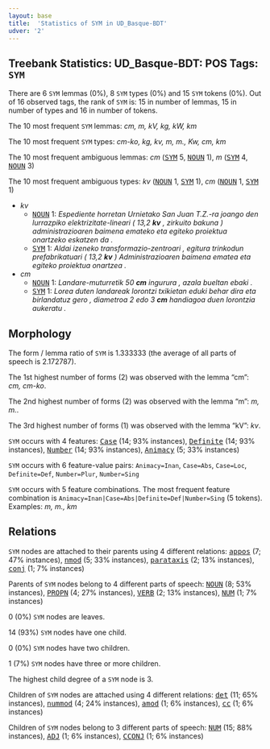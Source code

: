 ```yaml
---
layout: base
title:  'Statistics of SYM in UD_Basque-BDT'
udver: '2'
---
```


## Treebank Statistics: UD_Basque-BDT: POS Tags: `SYM`

There are 6 `SYM` lemmas (0%), 8 `SYM` types (0%) and 15 `SYM` tokens (0%).
Out of 16 observed tags, the rank of `SYM` is: 15 in number of lemmas, 15 in number of types and 16 in number of tokens.

The 10 most frequent `SYM` lemmas: <em>cm, m, kV, kg, kW, km</em>

The 10 most frequent `SYM` types:  <em>cm-ko, kg, kv, m, m., Kw, cm, km</em>

The 10 most frequent ambiguous lemmas: <em>cm</em> (<tt><a href="eu_bdt-pos-SYM.html">SYM</a></tt> 5, <tt><a href="eu_bdt-pos-NOUN.html">NOUN</a></tt> 1), <em>m</em> (<tt><a href="eu_bdt-pos-SYM.html">SYM</a></tt> 4, <tt><a href="eu_bdt-pos-NOUN.html">NOUN</a></tt> 3)

The 10 most frequent ambiguous types:  <em>kv</em> (<tt><a href="eu_bdt-pos-NOUN.html">NOUN</a></tt> 1, <tt><a href="eu_bdt-pos-SYM.html">SYM</a></tt> 1), <em>cm</em> (<tt><a href="eu_bdt-pos-NOUN.html">NOUN</a></tt> 1, <tt><a href="eu_bdt-pos-SYM.html">SYM</a></tt> 1)


* <em>kv</em>
  * <tt><a href="eu_bdt-pos-NOUN.html">NOUN</a></tt> 1: <em>Espediente horretan Urnietako San Juan T.Z.-ra joango den lurrazpiko elektrizitate-lineari ( 13,2 <b>kv</b> , zirkuito bakuna ) administrazioaren baimena emateko eta egiteko proiektua onartzeko eskatzen da .</em>
  * <tt><a href="eu_bdt-pos-SYM.html">SYM</a></tt> 1: <em>Aldai izeneko transformazio-zentroari , egitura trinkodun prefabrikatuari ( 13,2 <b>kv</b> ) Administrazioaren baimena ematea eta egiteko proiektua onartzea .</em>
* <em>cm</em>
  * <tt><a href="eu_bdt-pos-NOUN.html">NOUN</a></tt> 1: <em>Landare-muturretik 50 <b>cm</b> ingurura , azala bueltan ebaki .</em>
  * <tt><a href="eu_bdt-pos-SYM.html">SYM</a></tt> 1: <em>Lorea duten landareak lorontzi txikietan eduki behar dira eta birlandatuz gero , diametroa 2 edo 3 <b>cm</b> handiagoa duen lorontzia aukeratu .</em>

## Morphology

The form / lemma ratio of `SYM` is 1.333333 (the average of all parts of speech is 2.172787).

The 1st highest number of forms (2) was observed with the lemma “cm”: <em>cm, cm-ko</em>.

The 2nd highest number of forms (2) was observed with the lemma “m”: <em>m, m.</em>.

The 3rd highest number of forms (1) was observed with the lemma “kV”: <em>kv</em>.

`SYM` occurs with 4 features: <tt><a href="eu_bdt-feat-Case.html">Case</a></tt> (14; 93% instances), <tt><a href="eu_bdt-feat-Definite.html">Definite</a></tt> (14; 93% instances), <tt><a href="eu_bdt-feat-Number.html">Number</a></tt> (14; 93% instances), <tt><a href="eu_bdt-feat-Animacy.html">Animacy</a></tt> (5; 33% instances)

`SYM` occurs with 6 feature-value pairs: `Animacy=Inan`, `Case=Abs`, `Case=Loc`, `Definite=Def`, `Number=Plur`, `Number=Sing`

`SYM` occurs with 5 feature combinations.
The most frequent feature combination is `Animacy=Inan|Case=Abs|Definite=Def|Number=Sing` (5 tokens).
Examples: <em>m, m., km</em>


## Relations

`SYM` nodes are attached to their parents using 4 different relations: <tt><a href="eu_bdt-dep-appos.html">appos</a></tt> (7; 47% instances), <tt><a href="eu_bdt-dep-nmod.html">nmod</a></tt> (5; 33% instances), <tt><a href="eu_bdt-dep-parataxis.html">parataxis</a></tt> (2; 13% instances), <tt><a href="eu_bdt-dep-conj.html">conj</a></tt> (1; 7% instances)

Parents of `SYM` nodes belong to 4 different parts of speech: <tt><a href="eu_bdt-pos-NOUN.html">NOUN</a></tt> (8; 53% instances), <tt><a href="eu_bdt-pos-PROPN.html">PROPN</a></tt> (4; 27% instances), <tt><a href="eu_bdt-pos-VERB.html">VERB</a></tt> (2; 13% instances), <tt><a href="eu_bdt-pos-NUM.html">NUM</a></tt> (1; 7% instances)

0 (0%) `SYM` nodes are leaves.

14 (93%) `SYM` nodes have one child.

0 (0%) `SYM` nodes have two children.

1 (7%) `SYM` nodes have three or more children.

The highest child degree of a `SYM` node is 3.

Children of `SYM` nodes are attached using 4 different relations: <tt><a href="eu_bdt-dep-det.html">det</a></tt> (11; 65% instances), <tt><a href="eu_bdt-dep-nummod.html">nummod</a></tt> (4; 24% instances), <tt><a href="eu_bdt-dep-amod.html">amod</a></tt> (1; 6% instances), <tt><a href="eu_bdt-dep-cc.html">cc</a></tt> (1; 6% instances)

Children of `SYM` nodes belong to 3 different parts of speech: <tt><a href="eu_bdt-pos-NUM.html">NUM</a></tt> (15; 88% instances), <tt><a href="eu_bdt-pos-ADJ.html">ADJ</a></tt> (1; 6% instances), <tt><a href="eu_bdt-pos-CCONJ.html">CCONJ</a></tt> (1; 6% instances)

